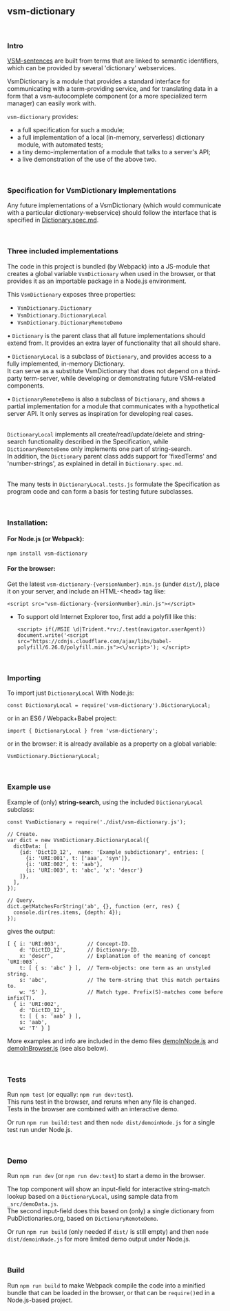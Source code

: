 ## vsm-dictionary

<br>

### Intro

[VSM-sentences](http://scicura.org/vsm/vsm.html)
are built from terms that are linked to semantic identifiers,
which can be provided by several 'dictionary' webservices.

VsmDictionary is a module that provides a standard interface for
communicating with a term-providing service, and for translating data
in a form that a vsm-autocomplete component (or a more specialized term manager)
can easily work with.

`vsm-dictionary` provides:
- a full specification for such a module;
- a full implementation of a local (in-memory, serverless) dictionary
  module, with automated tests;
- a tiny demo-implementation of a module that talks to a server's API;
- a live demonstration of the use of the above two.

<br>

### Specification for VsmDictionary implementations

Any future implementations of a VsmDictionary (which would communicate with
a particular dictionary-webservice) should follow the interface
that is specified in [Dictionary.spec.md](_src/Dictionary/Dictionary.spec.md).

<br>

### Three included implementations

The code in this project is bundled (by Webpack) into a JS-module that creates a
global variable `VsmDictionary` when used in the browser, or that provides it
as an importable package in a Node.js environment.

This `VsmDictionary` exposes three properties:
- `VsmDictionary.Dictionary`
- `VsmDictionary.DictionaryLocal`
- `VsmDictionary.DictionaryRemoteDemo`

&bull; `Dictionary` is the parent class that all future implementations should
extend from. It provides an extra layer of functionality that all should share.

&bull; `DictionaryLocal` is a subclass of `Dictionary`, and provides
access to a fully implemented, in-memory Dictionary.  
It can serve as a substitute VsmDictionary that does not depend on a third-party
term-server, while developing or demonstrating future VSM-related components.

&bull; `DictionaryRemoteDemo` is also a subclass of `Dictionary`, and
shows a partial implementation for a module that communicates
with a hypothetical server API. It only serves as inspiration for developing
real cases.

<br>`DictionaryLocal` implements all create/read/update/delete and string-search
functionality described in the Specification, while `DictionaryRemoteDemo`
only implements one part of string-search.  
In addition, the `Dictionary` parent class adds support for 'fixedTerms' and
'number-strings', as explained in detail in `Dictionary.spec.md`.

<br>The many tests in `DictionaryLocal.tests.js` formulate the Specification
as program code and can form a basis for testing future subclasses.

<br>

### Installation:

#### For Node.js (or Webpack):

```
npm install vsm-dictionary
```

#### For the browser:  

Get the latest `vsm-dictionary-{versionNumber}.min.js` (under `dist/`),
place it on your server, and include an HTML-&lt;head&gt; tag like:

```
<script src="vsm-dictionary-{versionNumber}.min.js"></script>
```

* To support old Internet Explorer too, first add a polyfill like this:
  ```
  <script> if(/MSIE \d|Trident.*rv:/.test(navigator.userAgent))  document.write('<script src="https://cdnjs.cloudflare.com/ajax/libs/babel-polyfill/6.26.0/polyfill.min.js"><\/script>'); </script>
  ```

<br>

### Importing

To import just `DictionaryLocal` With Node.js:

```
const DictionaryLocal = require('vsm-dictionary').DictionaryLocal;
```

or in an ES6 / Webpack+Babel project:

```
import { DictionaryLocal } from 'vsm-dictionary';
```

or in the browser: it is already available as a property on a global variable:

```
VsmDictionary.DictionaryLocal;
```

<br>

### Example use

Example of (only) **string-search**, using the included `DictionaryLocal`
subclass:

```
const VsmDictionary = require('./dist/vsm-dictionary.js');

// Create.
var dict = new VsmDictionary.DictionaryLocal({
  dictData: [
    {id: 'DictID_12',  name: 'Example subdictionary', entries: [
      {i: 'URI:001', t: ['aaa', 'syn']},
      {i: 'URI:002', t: 'aab'},
      {i: 'URI:003', t: 'abc', 'x': 'descr'}
    ]},
  ],
});

// Query.
dict.getMatchesForString('ab', {}, function (err, res) {
  console.dir(res.items, {depth: 4});
});
```

gives the output:

```
[ { i: 'URI:003',         // Concept-ID.
    d: 'DictID_12',       // Dictionary-ID.
    x: 'descr',           // Explanation of the meaning of concept `URI:003`.
    t: [ { s: 'abc' } ],  // Term-objects: one term as an unstyled string.
    s: 'abc',             // The term-string that this match pertains to.
    w: 'S' },             // Match type. Prefix(S)-matches come before infix(T).
  { i: 'URI:002',
    d: 'DictID_12',
    t: [ { s: 'aab' } ],
    s: 'aab',
    w: 'T' } ]
```

More examples and info are included in the demo files
[demoInNode.js](_src/demoInNode.js)
and [demoInBrowser.js](_src/demoInBrowser.js) (see also below).

<br>

### Tests

Run `npm test` (or equally: `npm run dev:test`).  
This runs test in the browser, and reruns when any file is changed.  
Tests in the browser are combined with an interactive demo.  

Or run `npm run build:test` and then `node dist/demoinNode.js`
for a single test run under Node.js.

<br>

### Demo

Run `npm run dev` (or `npm run dev:test`) to start a demo in the browser.

The top component will show an input-field for interactive string-match
lookup based on a `DictionaryLocal`, using sample data from `_src/demoData.js`.   
The second input-field does this based on (only) a single dictionary
from PubDictionaries.org, based on `DictionaryRemoteDemo`.

Or run `npm run build` (only needed if `dist/` is still empty)
and then `node dist/demoinNode.js` for more limited demo output under Node.js.

<br>

### Build

Run `npm run build` to make Webpack compile the code into a minified bundle
that can be loaded in the browser, or that can be `require()`ed
in a Node.js-based project.
